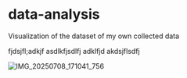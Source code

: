 # data-analysis
Visualization of the dataset of my own collected data

fjdsjfl;adkjf
asdlkfjsdlfj
adklfjd
akdsjflsdfj

![IMG_20250708_171041_756](https://github.com/user-attachments/assets/c0b8687f-72c2-4589-bd9f-b03d61772e96)
